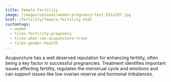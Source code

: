 ```yaml
---
title: Female Fertility
image: /images/uploads/women-pregnancy-test-551x297.jpg
href: /fertility/female-fertility.html
customtags:
  - women
  - tiles-fertility-pregnancy
  - tiles-what-can-acupuncture-treat
  - tiles-gender-health
---
```

Acupuncture has a well deserved reputation for enhancing fertility, often being a key factor in successful pregnancies. Treatment identifies important issues affecting fertility, regulates the menstrual cycle and emotions and can support issues like low ovarian reserve and hormonal imbalances.  
